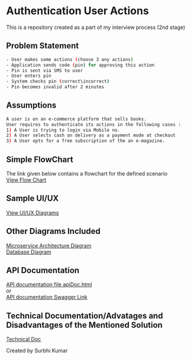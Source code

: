 # Authentication User Actions

This is a repository created as a part of my interview process (2nd stage)

## Problem Statement



```bash
- User makes some actions (choose 3 any actions)
- Application sends code (pin) for approving this action
- Pin is sent via SMS to user
- User enters pin
- System checks pin (correct\incorrect)
- Pin becomes invalid after 2 minutes 
```

## Assumptions



```bash
A user is on an e-commerce platform that sells books. 
User requires to authenticate its actions in the following cases :
1) A User is trying to login via Mobile no.
2) A User selects cash on delivery as a payment mode at checkout
3) A User opts for a free subscription of the an e-magazine.
```



## Simple FlowChart
The link given below contains a flowchart for the defined scenario<br>
<a href="https://github.com/surbhi26july/authentication_user_actions/blob/master/FlowChart.pdf">View Flow Chart</a>


## Sample UI/UX

<a href="https://github.com/surbhi26july/authentication_user_actions/tree/master/UI">View UI/UX Diagrams</a>



## Other Diagrams Included

<a href="https://github.com/surbhi26july/authentication_user_actions/blob/master/MicroserviceArch.pdf">Microservice Architecture Diagram</a><br>
<a href="https://github.com/surbhi26july/authentication_user_actions/blob/master/databaseDiagram.JPG">Database Diagram</a>

## API Documentation

<a href="https://github.com/surbhi26july/authentication_user_actions/blob/master/apiDoc.html">API documentation file apiDoc.html</a><br>
or <br>
<a href="https://app.swaggerhub.com/apis/OtpApiDoc_Surbhi/requestOTP/1.0.0">API documentation Swagger Link</a>

## Technical Documentation/Advatages and Disadvantages of the Mentioned Solution

<a href="https://github.com/surbhi26july/authentication_user_actions/blob/master/AUTHENTICATION%20OF%20USER%20ACTIONS%20TECHNICAL%20DOC.docx">Technical Doc</a>



Created by Surbhi Kumar
